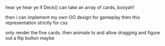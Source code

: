 hear ye hear ye
if Deck() can take an array of cards, booyah!

then i can implement my own OO design for gameplay 
then this representation strictly for css

only render the five cards. then animate to and allow dragging and figure out a flip button maybe